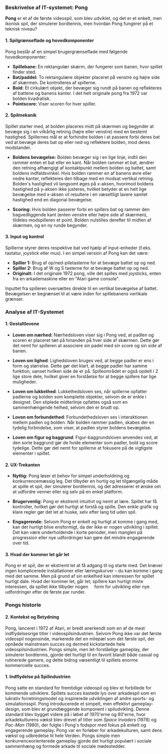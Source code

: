 ### Beskrivelse af IT-systemet: Pong

**Pong** er et af de første videospil, som blev udviklet, og det er et enkelt, men ikonisk spil, der simulerer bordtennis, men hvordan Pong fungerer på et teknisk niveau?

#### 1. **Spilgrænseflade og hovedkomponenter**

Pong består af en simpel brugergrænseflade med følgende hovedkomponenter:

- **Spillebane:** En rektangulær skærm, der fungerer som banen, hvor spillet finder sted.
- **Bat/paddel:** To rektangulære objekter placeret på venstre og højre side af skærmen. De kontrolleres af spillerne.
- **Bold:** Et cirkulært objekt, der bevæger sig rundt på banen og reflekteres af battene og banens kanter. I det helt originale pong fra 1972 var bolden kvadratisk.
- **Pointscore:** Viser scoren for hver spiller.

#### 2. **Spilmekanik**

Spillet starter med, at bolden placeres midt på skærmen og begynder at bevæge sig i en vilkårlig retning (højre eller venstre) med en bestemt hastighed. Spillernes mål er at forhindre bolden i at passere forbi deres bat ved at bevæge deres bat op eller ned og reflektere bolden, mod deres modstander.

- **Boldens bevægelse:** Bolden bevæger sig i en lige linje, indtil den rammer enten et bat eller en kant. Når bolden rammer et bat, ændrer den retning afhængigt af kontaktpunkt mellem bolden og battet, samt boldens indfaldsvinkel. Hvis bolden rammer en af banens øvre eller nedre kanter, reflekteres den tilbage med en modsat vertikal retning. Bolden's hastighed vil langsomt øges på x-aksen, hvorimod boldens hastighed på y-aksen ikke justeres, hvilket betyder at en helt lige bevægelse med x-aksen vil resultere i en væseltligt lavere samlet hastighed end en diagonal bevægelse.

- **Scoring:** Hvis bolden passerer forbi en spillers bat og rammer den bagvedliggende kant (enten venstre eller højre side af skærmen), tildeles modspilleren et point. Bolden nulstilles derefter til midten af skærmen, og en ny runde begynder.

#### 3. **Input og kontrol**

Spillerne styrer deres respektive bat ved hjælp af input-enheder (f.eks. tastatur, joystick eller mus). I en simpel version af Pong kan det være:

- **Spiller 1:** Brug af op/ned-piletasterne for at bevæge battet op og ned.
- **Spiller 2:** Brug af W og S tasterne for at bevæge battet op og ned.
- **Originalt:** I det originale 1972 pong, ville det spilles med joysticks, enten fra en arkademaskine eller en "Atari game console". 

Inputtet fra spilleren oversættes direkte til en vertikal bevægelse af battet. Bevægelsen er begrænset til at være inden for spillebanens vertikale grænser.

### Analyse af IT-Systemet

#### 1. Gestaltlovene

* **Loven om nærhed:** Nærhedsloven viser sig i Pong ved, at padlen og scoren er placeret tæt på hinanden på hver side af skærmen. Dette gør det nemt for spilleren at associere sin padel med sin score og sin side af banen.

* **Loven om lighed**: Lighedsloven bruges ved, at begge padler er ens i form og størrelse. Dette gør det klart, at begge padler har samme funktion, uanset hvilken side de er på. Spilleområdet er også opdelt i 2 lige store dele, hvilket giver en forståelse for at begge spillere har lige muligheder.

* **Loven om lukkethed**: Lukkethedsloven ses, når spillerne opfatter padlerne og bolden som komplette objekter, selvom de er enkle i designet. Den stiplede midterlinje opfattes også som en sammenhængende helhed, selvom den er brudt op.

* **Loven om forbundethed**: Forbundethedsloven ses i interaktionen mellem padlen og bolden. Når bolden rammer padlen, skabes der en tydelig forbindelse, som viser, at padlen styrer boldens bevægelse.

* **Loven om figur og baggrund**: Figur-baggrundsloven anvendes ved, at den sorte baggrund gør de hvide elementer som padler, bold og score tydelige. Dette gør det nemt for spillerne at fokusere på de vigtigste elementer i spillet.

#### 2. UX-Trekanten

* **Nyttig:** Pong løser et behov for simpel underholdning og konkurrencemæssig leg. Det tilbyder en hurtig og let tilgængelig måde at spille et spil, der simulerer bordtennis, og det adresserer et ønske om at udfordre venner eller sig selv på en enkel platform.

* **Brugervenlig:** Pong er ekstremt intuitivt og nemt at lære. Spillet har få kontroller, hvilket gør det hurtigt at forstå og spille. Den enkle grafik og klare regler gør det let at huske, selv efter lang tid uden spil.

* **Engagerende:** Selvom Pong er enkelt og hurtigt at komme i gang med, kan det hurtigt blive ensformigt, da der ikke er nogen udvikling i spillet. Det kan være underholdende i korte perioder, men manglen på progression eller nye udfordringer kan gøre det mindre engagerende over tid.

#### 3. Hvad der kommer let går let

Pong er et spil, der er ekstremt let at få adgang til og starte med. Det kræver ingen komplicerede installationer eller læringskurver – du kan komme i gang med det samme. Men på grund af sin enkelhed kan interessen for spillet hurtigt dale. Hvad der kommer let, går let; spillere kan hurtigt miste interessen, da spillet ikke tilbyder nogen     form for udvikling eller nye udfordringer efter de første par runder. 

### Pongs historie

#### 2. Kontekst og Betydning

Pong, lanceret i 1972 af Atari, er bredt anerkendt som en af de mest indflydelsesrige titler i videospilsindustrien. Selvom Pong ikke var det første videospil nogensinde, markerede det en milepæl som det første spil, der opnåede mainstream succes og dermed kickstartede hele videospilsindustrien. Pongs simple, men let-forståelige gameplay, der simulerer bordtennis, gjorde det hurtigt til en favorit blandt både casual og rutinerede gamere, og dette bidrog væsentligt til spillets enorme kommercielle succes.

#### 1. Indflydelse på Spilindustrien

Pong satte en standard for fremtidige videospil og blev et forbillede for kommende udviklere. Spillets succes kastede lys over arkadespil som en lukrativ forretningsmodel og inspirerede udviklingen af andre sports- og simulationsspil. Pong introducerede et simpelt, men effektivt gameplay-design, som blev et grundlæggende komponent i spiludvikling. Denne standard blev bygget videre på i løbet af 1970'erne og 80'erne, hvor arkadekulturens vækst blev drevet af titler som *Space Invaders* (1978) og *Pac-Man* (1980), der fulgte i Pong's fodspor med fokus på enkelt og engagerende gameplay. Pong var en forløber for arkadekulturen, samt dens vækst og udbredelse til hele Verden. Pongs simple men konkurrenceorienterede gameplay gjorde det hurtigt populært i sociale sammenhæng og formede arkade til sociale mødestedder.
